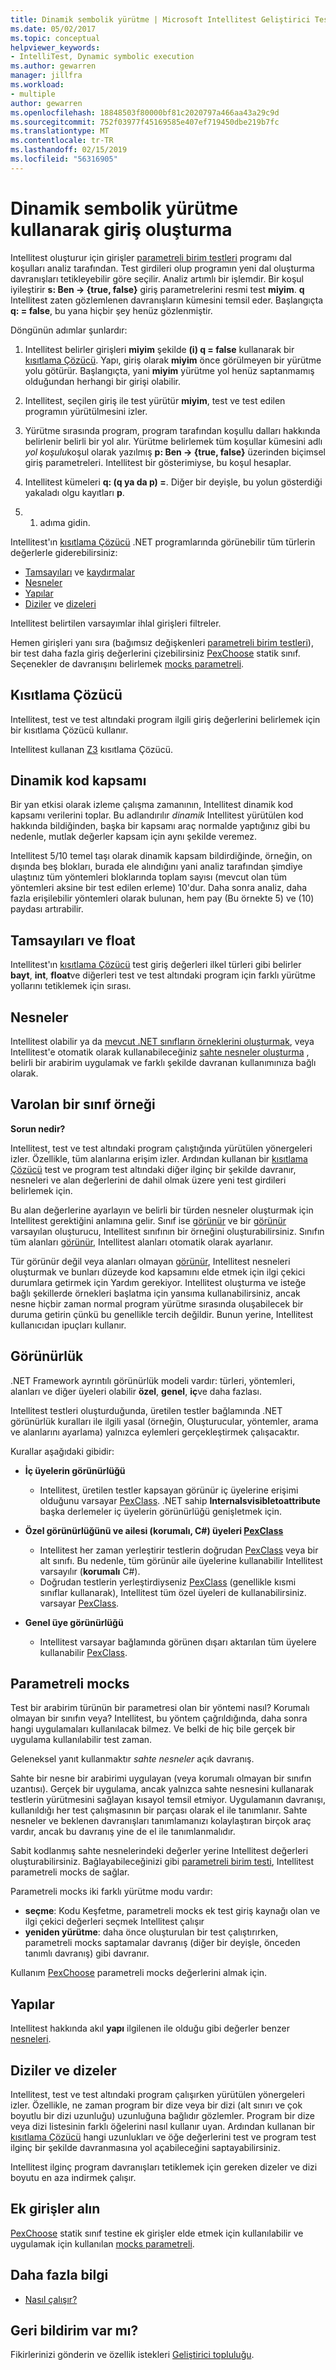 ```yaml
---
title: Dinamik sembolik yürütme | Microsoft Intellitest Geliştirici Test aracı
ms.date: 05/02/2017
ms.topic: conceptual
helpviewer_keywords:
- IntelliTest, Dynamic symbolic execution
ms.author: gewarren
manager: jillfra
ms.workload:
- multiple
author: gewarren
ms.openlocfilehash: 18848503f80000bf81c2020797a466aa43a29c9d
ms.sourcegitcommit: 752f03977f45169585e407ef719450dbe219b7fc
ms.translationtype: MT
ms.contentlocale: tr-TR
ms.lasthandoff: 02/15/2019
ms.locfileid: "56316905"
---
```

# <a name="input-generation-using-dynamic-symbolic-execution"></a>Dinamik sembolik yürütme kullanarak giriş oluşturma

Intellitest oluşturur için girişler [parametreli birim testleri](test-generation.md#parameterized-unit-testing) programı dal koşulları analiz tarafından.
Test girdileri olup programın yeni dal oluşturma davranışları tetikleyebilir göre seçilir.
Analiz artımlı bir işlemdir. Bir koşul iyileştirir **s: Ben -> {true, false}** giriş parametrelerini resmi test **miyim**. **q** Intellitest zaten gözlemlenen davranışların kümesini temsil eder.
Başlangıçta **q: = false**, bu yana hiçbir şey henüz gözlenmiştir.

Döngünün adımlar şunlardır:

1. Intellitest belirler girişleri **miyim** şekilde **(i) q = false** kullanarak bir [kısıtlama Çözücü](#constraint-solver).
   Yapı, giriş olarak **miyim** önce görülmeyen bir yürütme yolu götürür. Başlangıçta, yani **miyim** yürütme yol henüz saptanmamış olduğundan herhangi bir girişi olabilir.

1. Intellitest, seçilen giriş ile test yürütür **miyim**, test ve test edilen programın yürütülmesini izler.

1. Yürütme sırasında program, program tarafından koşullu dalları hakkında belirlenir belirli bir yol alır. Yürütme belirlemek tüm koşullar kümesini adlı *yol koşulu*koşul olarak yazılmış **p: Ben -> {true, false}** üzerinden biçimsel giriş parametreleri. Intellitest bir gösterimiyse, bu koşul hesaplar.

1. Intellitest kümeleri **q: (q ya da p) =**. Diğer bir deyişle, bu yolun gösterdiği yakaladı olgu kayıtları **p**.

1. 1. adıma gidin.

Intellitest'ın [kısıtlama Çözücü](#constraint-solver) .NET programlarında görünebilir tüm türlerin değerlerle giderebilirsiniz:

* [Tamsayıları](#integers-and-floats) ve [kaydırmalar](#integers-and-floats)
* [Nesneler](#objects)
* [Yapılar](#structs)
* [Diziler](#arrays-and-strings) ve [dizeleri](#arrays-and-strings)

Intellitest belirtilen varsayımlar ihlal girişleri filtreler.

Hemen girişleri yanı sıra (bağımsız değişkenleri [parametreli birim testleri](test-generation.md#parameterized-unit-testing)), bir test daha fazla giriş değerlerini çizebilirsiniz [PexChoose](static-helper-classes.md#pexchoose) statik sınıf. Seçenekler de davranışını belirlemek [mocks parametreli](#parameterized-mocks).

<a name="constraint-solver"></a>
## <a name="constraint-solver"></a>Kısıtlama Çözücü

Intellitest, test ve test altındaki program ilgili giriş değerlerini belirlemek için bir kısıtlama Çözücü kullanır.

Intellitest kullanan [Z3](https://github.com/Z3Prover/z3/wiki) kısıtlama Çözücü.

<a name="dynamic-code-coverage"></a>
## <a name="dynamic-code-coverage"></a>Dinamik kod kapsamı

Bir yan etkisi olarak izleme çalışma zamanının, Intellitest dinamik kod kapsamı verilerini toplar.
Bu adlandırılır *dinamik* Intellitest yürütülen kod hakkında bildiğinden, başka bir kapsamı araç normalde yaptığınız gibi bu nedenle, mutlak değerler kapsam için aynı şekilde veremez.

Intellitest 5/10 temel taşı olarak dinamik kapsam bildirdiğinde, örneğin, on dışında beş blokları, burada ele alındığını yani analiz tarafından şimdiye ulaştınız tüm yöntemleri bloklarında toplam sayısı (mevcut olan tüm yöntemleri aksine bir test edilen erleme) 10'dur.
Daha sonra analiz, daha fazla erişilebilir yöntemleri olarak bulunan, hem pay (Bu örnekte 5) ve (10) paydası artırabilir.

<a name="integers-and-floats"></a>
## <a name="integers-and-floats"></a>Tamsayıları ve float

Intellitest'ın [kısıtlama Çözücü](#constraint-solver) test giriş değerleri ilkel türleri gibi belirler **bayt**, **int**, **float**ve diğerleri test ve test altındaki program için farklı yürütme yollarını tetiklemek için sırası.

<a name="objects"></a>
## <a name="objects"></a>Nesneler

Intellitest olabilir ya da [mevcut .NET sınıfların örneklerini oluşturmak](#existing-classes), veya Intellitest'e otomatik olarak kullanabileceğiniz [sahte nesneler oluşturma](#parameterized-mocks) , belirli bir arabirim uygulamak ve farklı şekilde davranan kullanımınıza bağlı olarak.

<a name="existing-classes"></a>
## <a name="instantiate-existing-classes"></a>Varolan bir sınıf örneği

**Sorun nedir?**

Intellitest, test ve test altındaki program çalıştığında yürütülen yönergeleri izler. Özellikle, tüm alanlarına erişim izler. Ardından kullanan bir [kısıtlama Çözücü](#constraint-solver) test ve program test altındaki diğer ilginç bir şekilde davranır, nesneleri ve alan değerlerini de dahil olmak üzere yeni test girdileri belirlemek için.

Bu alan değerlerine ayarlayın ve belirli bir türden nesneler oluşturmak için Intellitest gerektiğini anlamına gelir. Sınıf ise [görünür](#visibility) ve bir [görünür](#visibility) varsayılan oluşturucu, Intellitest sınıfının bir örneğini oluşturabilirsiniz.
Sınıfın tüm alanları [görünür](#visibility), Intellitest alanları otomatik olarak ayarlanır.

Tür görünür değil veya alanları olmayan [görünür](#visibility), Intellitest nesneleri oluşturmak ve bunları düzeyde kod kapsamını elde etmek için ilgi çekici durumlara getirmek için Yardım gerekiyor. Intellitest oluşturma ve isteğe bağlı şekillerde örnekleri başlatma için yansıma kullanabilirsiniz, ancak nesne hiçbir zaman normal program yürütme sırasında oluşabilecek bir duruma getirin çünkü bu genellikle tercih değildir. Bunun yerine, Intellitest kullanıcıdan ipuçları kullanır.

<a name="visibility"></a>
## <a name="visibility"></a>Görünürlük

.NET Framework ayrıntılı görünürlük modeli vardır: türleri, yöntemleri, alanları ve diğer üyeleri olabilir **özel**, **genel**, **iç**ve daha fazlası.

Intellitest testleri oluşturduğunda, üretilen testler bağlamında .NET görünürlük kuralları ile ilgili yasal (örneğin, Oluşturucular, yöntemler, arama ve alanlarını ayarlama) yalnızca eylemleri gerçekleştirmek çalışacaktır.

Kurallar aşağıdaki gibidir:

* **İç üyelerin görünürlüğü**
  * Intellitest, üretilen testler kapsayan görünür iç üyelerine erişimi olduğunu varsayar [PexClass](attribute-glossary.md#pexclass).
  .NET sahip **Internalsvisibletoattribute** başka derlemeler iç üyelerin görünürlüğü genişletmek için.<p />

* **Özel görünürlüğünü ve ailesi (korumalı, C#) üyeleri [PexClass](attribute-glossary.md#pexclass)**
  * Intellitest her zaman yerleştirir testlerin doğrudan [PexClass](attribute-glossary.md#pexclass) veya bir alt sınıfı. Bu nedenle, tüm görünür aile üyelerine kullanabilir Intellitest varsayılır (**korumalı** C#).
  * Doğrudan testlerin yerleştirdiyseniz [PexClass](attribute-glossary.md#pexclass) (genellikle kısmi sınıflar kullanarak), Intellitest tüm özel üyeleri de kullanabilirsiniz. varsayar [PexClass](attribute-glossary.md#pexclass).<p />

* **Genel üye görünürlüğü**
  * Intellitest varsayar bağlamında görünen dışarı aktarılan tüm üyelere kullanabilir [PexClass](attribute-glossary.md#pexclass).

<a name="parameterized-mocks"></a>
## <a name="parameterized-mocks"></a>Parametreli mocks

Test bir arabirim türünün bir parametresi olan bir yöntemi nasıl? Korumalı olmayan bir sınıfın veya? Intellitest, bu yöntem çağrıldığında, daha sonra hangi uygulamaları kullanılacak bilmez. Ve belki de hiç bile gerçek bir uygulama kullanılabilir test zaman.

Geleneksel yanıt kullanmaktır *sahte nesneler* açık davranış.

Sahte bir nesne bir arabirimi uygulayan (veya korumalı olmayan bir sınıfın uzantısı). Gerçek bir uygulama, ancak yalnızca sahte nesnesini kullanarak testlerin yürütmesini sağlayan kısayol temsil etmiyor. Uygulamanın davranışı, kullanıldığı her test çalışmasının bir parçası olarak el ile tanımlanır. Sahte nesneler ve beklenen davranışları tanımlamanızı kolaylaştıran birçok araç vardır, ancak bu davranış yine de el ile tanımlanmalıdır.

Sabit kodlanmış sahte nesnelerindeki değerler yerine Intellitest değerleri oluşturabilirsiniz. Bağlayabileceğinizi gibi [parametreli birim testi](test-generation.md#parameterized-unit-testing), Intellitest parametreli mocks de sağlar.

Parametreli mocks iki farklı yürütme modu vardır:

* **seçme**: Kodu Keşfetme, parametreli mocks ek test giriş kaynağı olan ve ilgi çekici değerleri seçmek Intellitest çalışır
* **yeniden yürütme**: daha önce oluşturulan bir test çalıştırırken, parametreli mocks saptamalar davranış (diğer bir deyişle, önceden tanımlı davranış) gibi davranır.

Kullanım [PexChoose](static-helper-classes.md#pexchoose) parametreli mocks değerlerini almak için.

<a name="structs"></a>
## <a name="structs"></a>Yapılar

Intellitest hakkında akıl **yapı** ilgilenen ile olduğu gibi değerler benzer [nesneleri](#objects).

<a name="arrays-and-strings"></a>
## <a name="arrays-and-strings"></a>Diziler ve dizeler

Intellitest, test ve test altındaki program çalışırken yürütülen yönergeleri izler. Özellikle, ne zaman program bir dize veya bir dizi (alt sınırı ve çok boyutlu bir dizi uzunluğu) uzunluğuna bağlıdır gözlemler.
Program bir dize veya dizi listesinin farklı öğelerini nasıl kullanır uyan. Ardından kullanan bir [kısıtlama Çözücü](#constraint-solver) hangi uzunlukları ve öğe değerlerini test ve program test ilginç bir şekilde davranmasına yol açabileceğini saptayabilirsiniz.

Intellitest ilginç program davranışları tetiklemek için gereken dizeler ve dizi boyutu en aza indirmek çalışır.

<a name="additional-inputs"></a>
## <a name="obtain-additional-inputs"></a>Ek girişler alın

[PexChoose](static-helper-classes.md#pexchoose) statik sınıf testine ek girişler elde etmek için kullanılabilir ve uygulamak için kullanılan [mocks parametreli](#parameterized-mocks).

<a name="further-reading"></a>
## <a name="further-reading"></a>Daha fazla bilgi

* [Nasıl çalışır?](https://devblogs.microsoft.com/devops/smart-unit-tests-a-mental-model/)

## <a name="got-feedback"></a>Geri bildirim var mı?

Fikirlerinizi gönderin ve özellik istekleri [Geliştirici topluluğu](https://developercommunity.visualstudio.com/content/idea/post.html?space=8).